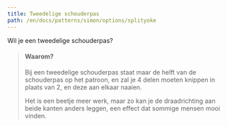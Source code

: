 ```yaml
---
title: Tweedelige schouderpas
path: /en/docs/patterns/simon/options/splityoke
---
```


Wil je een tweedelige schouderpas?

> #### Waarom?
> 
> Bij een tweedelige schouderpas staat maar de helft van de schouderpas op het patroon, en zal je 4 delen moeten knippen in plaats van 2, en deze aan elkaar naaien.
> 
> Het is een beetje meer werk, maar zo kan je de draadrichting aan beide kanten anders leggen, een effect dat sommige mensen mooi vinden.